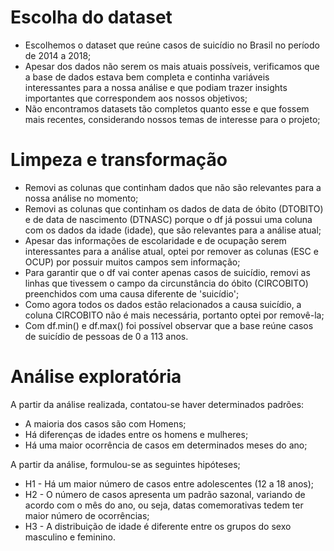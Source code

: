 # Escolha do dataset
- Escolhemos o dataset que reúne casos de suicídio no Brasil no período de 2014 a 2018;
- Apesar dos dados não serem os mais atuais possíveis, verificamos que a base de dados estava bem completa e continha variáveis interessantes para a nossa análise e que podiam trazer insights importantes que correspondem aos nossos objetivos;
- Não encontramos datasets tão completos quanto esse e que fossem mais recentes, considerando nossos temas de interesse para o projeto;

# Limpeza e transformação
- Removi as colunas que continham dados que não são relevantes para a nossa análise no momento;
- Removi as colunas que continham os dados de data de óbito (DTOBITO) e de data de nascimento (DTNASC) porque o df já possui uma coluna com os dados da idade (idade), que são relevantes para a análise atual;
- Apesar das informações de escolaridade e de ocupação serem interessantes para a análise atual, optei por remover as colunas (ESC e OCUP) por possuir muitos campos sem informação;
- Para garantir que o df vai conter apenas casos de suicídio, removi as linhas que tivessem o campo da circunstância do óbito (CIRCOBITO) preenchidos com uma causa diferente de 'suicídio';
- Como agora todos os dados estão relacionados a causa suicídio, a coluna CIRCOBITO não é mais necessária, portanto optei por removê-la;
- Com df.min() e df.max() foi possível observar que a base reúne casos de suicídio de pessoas de 0 a 113 anos.

# Análise exploratória 
A partir da análise realizada, contatou-se haver determinados padrões:
- A maioria dos casos são com Homens;
- Há diferenças de idades entre os homens e mulheres;
- Há uma maior ocorrência de casos em determinados meses do ano;

A partir da análise, formulou-se as seguintes hipóteses;
- H1 - Há um maior número de casos entre adolescentes (12 a 18 anos);
- H2 - O número de casos apresenta um padrão sazonal, variando de acordo com o mês do ano, ou seja, datas comemorativas tedem ter maior número de ocorrências;
- H3 - A distribuição de idade é diferente entre os grupos do sexo masculino e feminino.

